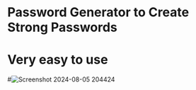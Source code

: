 # Password Generator to Create Strong Passwords
# Very easy to use
#![Screenshot 2024-08-05 204424](https://github.com/user-attachments/assets/2f6b6e5a-fc97-49f8-aeff-d1a1b186e8c8)
